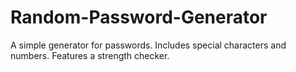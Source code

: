 # Random-Password-Generator
A simple generator for passwords. Includes special characters and numbers. Features a strength checker.
